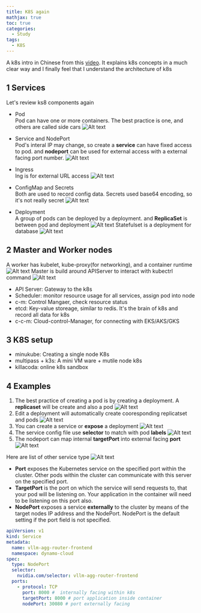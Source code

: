 ```yaml
---
title: K8S again
mathjax: true
toc: true
categories:
  - Study
tags:
  - K8S
---
```


A k8s intro in Chinese from this [video](https://www.youtube.com/watch?v=SL83f7Nzxr0). It explains k8s concepts in a much clear way and I finally feel that I understand the architecture of k8s

## 1 Services
Let's review ks8 components again

- Pod  
Pod can have one or more containers. The best practice is one, and others are called side cars
![Alt text](/code23/assets/images/2025/25-03-02-k8s_files/sidecar.jpg)

- Service and NodePort  
Pod's interal IP may change, so create a **service** can have fixed access to pod. and **nodeport** can be used for external access with a external facing port number.
![Alt text](/code23/assets/images/2025/25-03-02-k8s_files/nodeport.jpg)

- Ingress  
Ing is for external URL access
![Alt text](/code23/assets/images/2025/25-03-02-k8s_files/ing.jpg)

- ConfigMap and Secrets  
Both are used to record config data. Secrets used base64 encoding, so it's not really secret
![Alt text](/code23/assets/images/2025/25-03-02-k8s_files/configmap.jpg)

- Deployment  
A group of pods can be deployed by a deployment. and **ReplicaSet** is between pod and deployment
![Alt text](/code23/assets/images/2025/25-03-02-k8s_files/deployment.jpg)
Statefulset is a deployment for database
![Alt text](/code23/assets/images/2025/25-03-02-k8s_files/statefulset.jpg)

## 2 Master and Worker nodes
A worker has kubelet, kube-proxy(for networking), and a container runtime
![Alt text](/code23/assets/images/2025/25-03-02-k8s_files/worker.jpg)
Master is build around APIServer to interact with kubectrl command
![Alt text](/code23/assets/images/2025/25-03-02-k8s_files/master.jpg)
- API Server: Gateway to the k8s
- Scheduler: monitor resource usage for all services, assign pod into node
- c-m: Control Mangaer, check resource status
- etcd: Key-value storeage, similar to redis. It's the brain of k8s and record all data for k8s
- c-c-m: Cloud-control-Manager, for connecting with EKS/AKS/GKS

## 3 K8S setup
- minukube: Creating a single node K8s
- multipass + k3s: A mini VM ware + mutile node k8s
- killacoda: online k8s sandbox

## 4 Examples
1. The best practice of creating a pod is by creating a deployment. A **replicaset** will be create and also a pod
![Alt text](/code23/assets/images/2025/25-03-02-k8s_files/exp1.jpg)
2. Edit a deployment will automatically create cooresponding replicatset and pods
![Alt text](/code23/assets/images/2025/25-03-02-k8s_files/exp2.jpg)
3. You can create a service or **expose** a deployment
![Alt text](/code23/assets/images/2025/25-03-02-k8s_files/exp3.jpg)
4. The service config file use **selector** to match with pod **labels**
![Alt text](/code23/assets/images/2025/25-03-02-k8s_files/exp4.jpg)
5. The nodeport can map internal **targetPort** into external facing **port**
![Alt text](/code23/assets/images/2025/25-03-02-k8s_files/exp5.jpg)

Here are list of other service type
![Alt text](/code23/assets/images/2025/25-03-02-k8s_files/services.jpg)

- **Port** exposes the Kubernetes service on the specified port within the cluster. Other pods within the cluster can communicate with this server on the specified port.
- **TargetPort** is the port on which the service will send requests to, that your pod will be listening on. Your application in the container will need to be listening on this port also.
- **NodePort** exposes a service **externally** to the cluster by means of the target nodes IP address and the NodePort. NodePort is the default setting if the port field is not specified.
```yaml
apiVersion: v1
kind: Service
metadata:
  name: vllm-agg-router-frontend
  namespace: dynamo-cloud
spec:
  type: NodePort
  selector:
    nvidia.com/selector: vllm-agg-router-frontend
  ports:
    - protocol: TCP
      port: 8000 #  internally facing within k8s
      targetPort: 8000 # port application inside container
      nodePort: 30080 # port externally facing
```




































